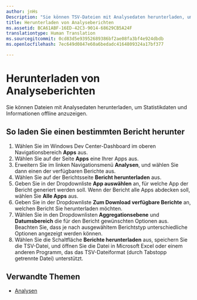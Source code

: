```yaml
---
author: jnHs
Description: "Sie können TSV-Dateien mit Analysedaten herunterladen, um Statistikdaten und Informationen offline anzuzeigen."
title: Herunterladen von Analyseberichten
ms.assetid: BCA61ABF-16ED-42C3-9014-68629CB5A24F
translationtype: Human Translation
ms.sourcegitcommit: 0cd83d5e93952689386bf2ae08fa3bf4e924dbdb
ms.openlocfilehash: 7ec649d0847e60a6bedadc4164809324a17bf377

---
```


# Herunterladen von Analyseberichten


Sie können Dateien mit Analysedaten herunterladen, um Statistikdaten und Informationen offline anzuzeigen.

## So laden Sie einen bestimmten Bericht herunter

1.  Wählen Sie im Windows Dev Center-Dashboard im oberen Navigationsbereich **Apps** aus.
2.  Wählen Sie auf der Seite **Apps** eine Ihrer Apps aus.
3.  Erweitern Sie im linken Navigationsmenü **Analysen**, und wählen Sie dann einen der verfügbaren Berichte aus.
4.  Wählen Sie auf der Berichtsseite **Bericht herunterladen** aus.
5.  Geben Sie in der Dropdownliste **App auswählen** an, für welche App der Bericht generiert werden soll. Wenn der Bericht alle Apps abdecken soll, wählen Sie **Alle Apps** aus.
6.  Geben Sie in der Dropdownliste **Zum Download verfügbare Berichte** an, welchen Bericht Sie herunterladen möchten.
7.  Wählen Sie in den Dropdownlisten **Aggregationsebene** und **Datumsbereich** die für den Bericht gewünschten Optionen aus. Beachten Sie, dass je nach ausgewähltem Berichtstyp unterschiedliche Optionen angezeigt werden können.
8.  Wählen Sie die Schaltfläche **Berichte herunterladen** aus, speichern Sie die TSV-Datei, und öffnen Sie die Datei in Microsoft Excel oder einem anderen Programm, das das TSV-Dateiformat (durch Tabstopp getrennte Datei) unterstützt.

## Verwandte Themen
- [Analysen](analytics.md)



<!--HONumber=Nov16_HO1-->


